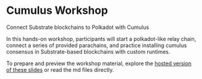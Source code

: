 # Cumulus Workshop

Connect Substrate blockchains to Polkadot with Cumulus

In this hands-on workshop, participants will start a polkadot-like relay chain, connect a series of provided parachains, and practice installing cumulus consensus in Substrate-based blockchains with custom runtimes.

To prepare and preview the workshop material, explore the [hosted version of these slides](https://joshorndorff.github.io/cumulus-workshop) or read the md files directly.

